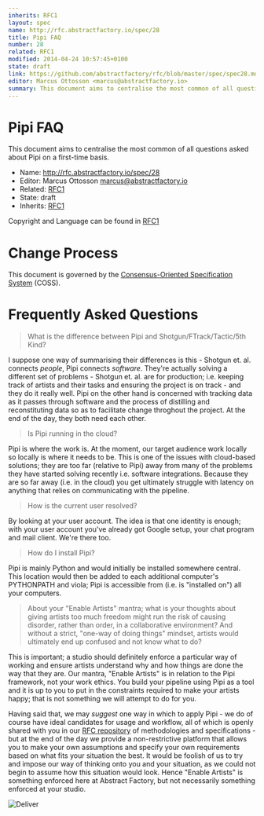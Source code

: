 ```yaml
---
inherits: RFC1
layout: spec
name: http://rfc.abstractfactory.io/spec/28
title: Pipi FAQ
number: 28
related: RFC1
modified: 2014-04-24 10:57:45+0100
state: draft
link: https://github.com/abstractfactory/rfc/blob/master/spec/spec28.md
editor: Marcus Ottosson <marcus@abstractfactory.io>
summary: This document aims to centralise the most common of all questions asked about Pipi on a first-time basis.
---
```


# Pipi FAQ

This document aims to centralise the most common of all questions asked about Pipi on a first-time basis.

* Name: http://rfc.abstractfactory.io/spec/28
* Editor: Marcus Ottosson <marcus@abstractfactory.io>
* Related: [RFC1](http://rfc.abstractfactory.io/spec/1)
* State: draft
* Inherits: [RFC1](http://rfc.abstractfactory.io/spec/1)

Copyright and Language can be found in [RFC1](http://rfc.abstractfactory.io/spec/1)

# Change Process

This document is governed by the [Consensus-Oriented Specification System](http://www.digistan.org/spec:1/COSS) (COSS).

# Frequently Asked Questions

> What is the difference between Pipi and Shotgun/FTrack/Tactic/5th Kind?

I suppose one way of summarising their differences is this - Shotgun et. al. connects *people*, Pipi connects *software*. They're actually solving a different set of problems - Shotgun et. al. are for production; i.e. keeping track of artists and their tasks and ensuring the project is on track - and they do it really well. Pipi on the other hand is concerned with tracking data as it passes through software and the process of distilling and reconstituting data so as to facilitate change throghout the project. At the end of the day, they both need each other.

> Is Pipi running in the cloud?

Pipi is where the work is. At the moment, our target audience work locally so locally is where it needs to be. This is one of the issues with cloud-based solutions; they are too far (relative to Pipi) away from many of the problems they have started solving recently i.e. software integrations. Because they are so far away (i.e. in the cloud) you get ultimately struggle with latency on anything that relies on communicating with the pipeline.

> How is the current user resolved?

By looking at your user account. The idea is that one identity is enough; with your user account you've already got Google setup, your chat program and mail client. We're there too.

> How do I install Pipi?

Pipi is mainly Python and would initially be installed somewhere central. This location would then be added to each additional computer's PYTHONPATH and viola; Pipi is accessible from (i.e. is "installed on") all your computers.

> About your "Enable Artists" mantra; what is your thoughts about giving artists too much freedom might run the risk of causing disorder, rather than order, in a collaborative environment? And without a strict, "one-way of doing things" mindset, artists would ultimately end up confused and not know what to do?

This is important; a studio should definitely enforce a particular way of working and ensure artists understand why and how things are done the way that they are. Our mantra, "Enable Artists" is in relation to the Pipi framework, not your work ethics. You build your pipeline using Pipi as a tool and it is up to you to put in the constraints required to make your artists happy; that is not something we will attempt to do for you.

Having said that, we may *suggest* one way in which to apply Pipi - we do of course have ideal candidates for usage and workflow, all of which is openly shared with you in our [RFC repository][] of methodologies and specifications - but at the end of the day we provide a non-restrictive platform that allows you to make your own assumptions and specify your own requirements based on what fits your situation the best. It would be foolish of us to try and impose our way of thinking onto you and your situation, as we could not begin to assume how this situation would look. Hence "Enable Artists" is something enforced here at Abstract Factory, but not necessarily something enforced at your studio.

![](https://dl.dropbox.com/s/drp352hk7hkoe1z/deliver_small.png "Deliver")

[RFC repository]: http://rfc.abstractfactory.io